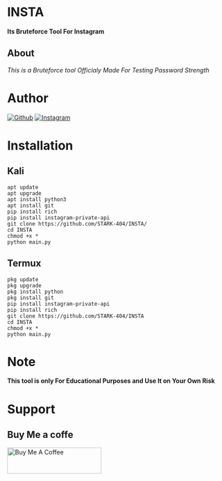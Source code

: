 # INSTA
**Its Bruteforce Tool For Instagram**
## About 
*This is a Bruteforce tool Officialy Made For Testing Password Strength*
# Author 

<a href="https://github.com/STARK-404/"><img title="Github" src="https://img.shields.io/badge/STARK-404-blue?style=for-the-badge&logo=github"></a>
[![Instagram](https://img.shields.io/badge/INSTAGRAM-FOLLOW-green?style=for-the-badge&logo=instagram)](https://instagram.com/la1uuuuu?igshid=YmMyMTA2M2Y=)

# Installation 
## Kali
```
apt update 
apt upgrade 
apt install python3 
apt install git
pip install rich 
pip install instagram-private-api
git clone https://github.com/STARK-404/INSTA/
cd INSTA
chmod +x *
python main.py
```
## Termux 
```
pkg update 
pkg upgrade 
pkg install python
pkg install git 
pip install instagram-private-api 
pip install rich 
git clone https://github.com/STARK-404/INSTA
cd INSTA 
chmod +x *
python main.py
```
# Note
**This tool is only For Educational Purposes and Use It on Your Own Risk**
# Support 
## Buy Me a  coffe

<a href="https://www.buymeacoffee.com/mrstarkin" target="_blank"><img src="https://cdn.buymeacoffee.com/buttons/v2/default-yellow.png" alt="Buy Me A Coffee" style="height: 60px !important;width: 217px !important;" ></a>


